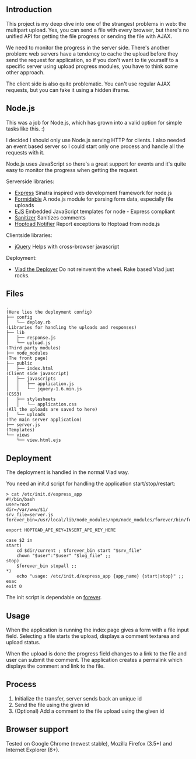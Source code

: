 Introduction
------------

This project is my deep dive into one of the strangest problems in web: the
multipart upload. Yes, you can send a file with every browser, but there's no
unified API for getting the file progress or sending the file with AJAX.

We need to monitor the progress in the server side. There's another problem:
web servers have a tendency to cache the upload before they send the request
for application, so if you don't want to tie yourself to a specific server
using upload progress modules, you have to think some other approach.

The client side is also quite problematic. You can't use regular AJAX requests,
but you can fake it using a hidden iframe.

Node.js
-------

This was a job for Node.js, which has grown into a valid option for simple
tasks like this. :)

I decided I should only use Node.js serving HTTP for clients. I also needed an
event based server so I could start only one process and handle all the
requests with it. 

Node.js uses JavaScript so there's a great support for events and it's 
quite easy to monitor the progress when getting the request.

Serverside libraries:

* [Express]( http://expressjs.com/ ) Sinatra inspired web development framework for node.js
* [Formidable]( https://github.com/aheckmann/node-formidable ) A node.js module for parsing form data, especially file uploads
* [EJS]( https://github.com/visionmedia/ejs ) Embedded JavaScript templates for node - Express compliant
* [Sanitizer]( https://github.com/theSmaw/Caja-HTML-Sanitizer ) Sanitizes comments
* [Hoptoad Notifier]( https://github.com/felixge/node-hoptoad-notifier ) Report exceptions to Hoptoad from node.js

Clientside libraries:

* [jQuery]( http://jquery.com/ ) Helps with cross-browser javascript

Deployment:

* [Vlad the Deployer]( http://rubyhitsquad.com/Vlad_the_Deployer.html ) Do not reinvent the wheel. Rake based Vlad just rocks.

Files
-----
    .
    (Here lies the deployment config)
    ├── config
    │   └── deploy.rb
    (Libraries for handling the uploads and responses)
    ├── lib
    │   ├── response.js
    │   └── upload.js
    (Third party modules)
    ├── node_modules
    (The front page)
    ├── public
    │   ├── index.html
    (Client side javascript)
    │   ├── javascripts
    │   │   ├── application.js
    │   │   └── jquery-1.6.min.js
    (CSS3)
    │   ├── stylesheets
    │   │   └── application.css
    (All the uploads are saved to here)
    │   └── uploads
    (The main server application)
    ├── server.js
    (Templates)
    └── views
        └── view.html.ejs

Deployment
----------

The deployment is handled in the normal Vlad way. 

You need an init.d script for handling the application start/stop/restart:

    > cat /etc/init.d/express_app 
    #!/bin/bash
    user=root
    dir=/var/www/$1/
    srv_file=server.js
    forever_bin=/usr/local/lib/node_modules/npm/node_modules/forever/bin/forever

    export HOPTOAD_API_KEY=INSERT_API_KEY_HERE

    case $2 in
    start)
        cd $dir/current ; $forever_bin start "$srv_file"
        chown "$user":"$user" "$log_file" ;;
    stop)
        $forever_bin stopall ;;
    *)  
        echo "usage: /etc/init.d/express_app {app_name} {start|stop}" ;;
    esac
    exit 0

The init script is dependable on [forever]( https://github.com/indexzero/forever ).

Usage
-----

When the application is running the index page gives a form with a file input
field. Selecting a file starts the upload, displays a comment textarea and
upload status. 

When the upload is done the progress field changes to a link to the file and
user can submit the comment. The application creates a permalink which displays
the comment and link to the file.

Process
-------

1. Initialize the transfer, server sends back an unique id
2. Send the file using the given id
3. (Optional) Add a comment to the file upload using the given id

Browser support
---------------

Tested on Google Chrome (newest stable), Mozilla Firefox (3.5+) and Internet Explorer (6+).
